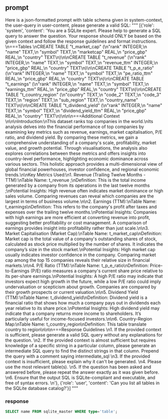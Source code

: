 ## prompt

Here is a json-formatted prompt with table schema given in system-context, the user-query in user-content, please generate a valid SQL: 
""" 
[{'role': 'system', 'content': 'You are a SQLite expert. Please help to generate a SQL query to answer the question. Your response should ONLY be based on the given context and follow the response guidelines and format instructions. \n===Tables \nCREATE TABLE "t_market_cap" (\n"rank" INTEGER,\n  "name" TEXT,\n  "symbol" TEXT,\n  "marketcap" REAL,\n  "price_gbp" REAL,\n  "country" TEXT\n)\n\nCREATE TABLE "t_revenue" (\n"rank" INTEGER,\n  "name" TEXT,\n  "symbol" TEXT,\n  "revenue_ttm" INTEGER,\n  "price_gbp" REAL,\n  "country" TEXT\n)\n\nCREATE TABLE "t_p_e_ratio" (\n"rank" INTEGER,\n  "name" TEXT,\n  "symbol" TEXT,\n  "pe_ratio_ttm" REAL,\n  "price_gbp" REAL,\n  "country" TEXT\n)\n\nCREATE TABLE "t_earnings" (\n"rank" INTEGER,\n  "name" TEXT,\n  "symbol" TEXT,\n  "earnings_ttm" REAL,\n  "price_gbp" REAL,\n  "country" TEXT\n)\n\nCREATE TABLE "t_country_region" (\n"country" TEXT,\n  "code_2" TEXT,\n  "code_3" TEXT,\n  "region" TEXT,\n  "sub_region" TEXT,\n  "country_name" TEXT\n)\n\nCREATE TABLE "t_dividend_yield" (\n"rank" INTEGER,\n  "name" TEXT,\n  "symbol" TEXT,\n  "dividend_yield_ttm" REAL,\n  "price_gbp" REAL,\n  "country" TEXT\n)\n\n\n===Additional Context \n\n\nIntroduction:\nThis dataset ranks top companies in the world.\nIts analysis delves into the financial performance of top companies by examining key metrics such as revenue, earnings, market capitalisation, P/E ratio, and dividend yield. By comparing these metrics, we gain a comprehensive understanding of a company\'s scale, profitability, market value, and growth potential. Through visualisations, the analysis also explores correlations between these metrics and offers insights into country-level performance, highlighting economic dominance across various sectors. This holistic approach provides a multi-dimensional view of global financial powerhouses, investor confidence, and regional economic trends.\n\nKey Metrics Used:\n1. Revenue (Trailing Twelve Months - TTM):\nTable Name: t_revenue ;\nDefinition: This is the total income generated by a company from its operations in the last twelve months ;\nPotential Insights: High revenue often indicates market dominance or high sales volume. Comparing revenues can reveal which companies are the largest in terms of business volume.\n\n2. Earnings (TTM):\nTable Name: t_earnings\nDefinition: This refers to the company\'s profit after taxes and expenses over the trailing twelve months.\nPotential Insights: Companies with high earnings are more efficient at converting revenue into profit, suggesting better profitability or cost management. A comparison of earnings provides insight into profitability rather than just scale.\n\n3. Market Capitalisation (Market Cap):\nTable Name: t_market_cap\nDefinition: Market cap is the total value of a company\'s outstanding shares of stock, calculated as stock price multiplied by the number of shares. It indicates the company’s size in the stock market.\nPotential Insights: High market cap usually indicates investor confidence in the company. Comparing market cap among the top 15 companies reveals their relative size in financial markets.\n\n4. P/E Ratio (TTM):\nTable Name: t_p_e_ratio\nDefinition: Price-to-Earnings (P/E) ratio measures a company\'s current share price relative to its per-share earnings.\nPotential Insights: A high P/E ratio may indicate that investors expect high growth in the future, while a low P/E ratio could imply undervaluation or scepticism about growth. Companies are compared by their growth prospects or current valuation.\n\n5. Dividend Yield (TTM):\nTable Name: t_dividend_yield\nDefinition: Dividend yield is a financial ratio that shows how much a company pays out in dividends each year relative to its share price.\nPotential Insights: High dividend yield may indicate that a company returns more income to shareholders. It’s particularly useful for income-focused investors.\n\n6. Country-Region Map:\nTable Name: t_country_region\nDefinition: This table translate country to region\n\n\n===Response Guidelines \n1. If the provided context is sufficient, please generate a valid SQL query without any explanations for the question. \n2. If the provided context is almost sufficient but requires knowledge of a specific string in a particular column, please generate an intermediate SQL query to find the distinct strings in that column. Prepend the query with a comment saying intermediate_sql \n3. If the provided context is insufficient, please explain why it can\'t be generated. \n4. Please use the most relevant table(s). \n5. If the question has been asked and answered before, please repeat the answer exactly as it was given before. \n6. Ensure that the output SQL is SQLite-compliant and executable, and free of syntax errors. \n'}, {'role': 'user', 'content': 'Can you list all tables in the SQLite database catalog?'}]
"""

### response
```sql
SELECT name FROM sqlite_master WHERE type='table';
```